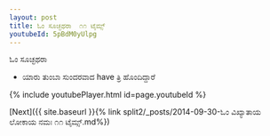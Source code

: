 ```yaml
---
layout: post
title: ಓಂ ಸೂಚ್ಛಥರಾ  ೧೧ ಟೈಮ್ಸ್
youtubeId: 5pBdM0yUlpg
---
```

 
 
 ಓಂ ಸೂಚ್ಛಥರಾ   
 
 -  ಯಾರು ತುಂಬಾ ಸುಂದರವಾದ have ತ್ರಿ ಹೊಂದಿದ್ದಾರೆ 
 
  
 
  
 
 
 
 
 
 


{% include youtubePlayer.html id=page.youtubeId %}
 
[Next]({{ site.baseurl }}{% link  split2/_posts/2014-09-30-ಓಂ ವಿಖ್ಯಾತಾಯ ಲೋಕಾಯ ನಮಃ ೧೧ ಟೈಮ್ಸ್.md%})
 
